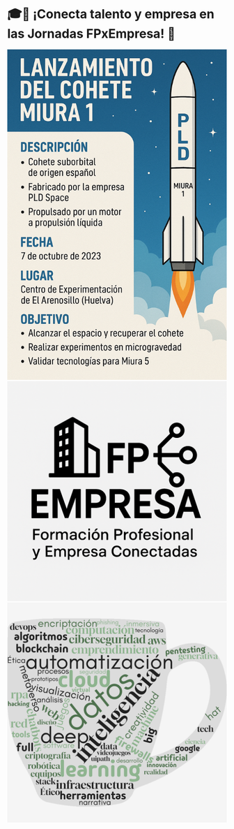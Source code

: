 # 🎓🤝 ¡Conecta talento y empresa en las Jornadas FPxEmpresa! 🚀

![imagen de la infografía](https://github.com/Djaafer016/djaafer.github.io/blob/main/Inforgraf%C3%ADa.png)
![imagen del logotipo](https://github.com/Djaafer016/djaafer.github.io/blob/main/Logotipo.png)
![imagen de la nube de conceptos](https://github.com/Djaafer016/djaafer.github.io/blob/main/wordcloud.jpg)
